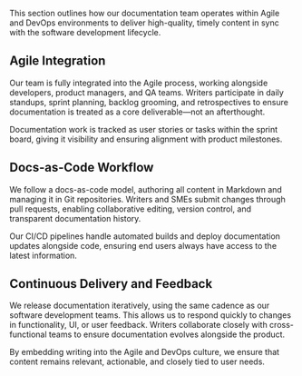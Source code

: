 
This section outlines how our documentation team operates within Agile and DevOps environments to deliver high-quality, timely content in sync with the software development lifecycle.

## Agile Integration
Our team is fully integrated into the Agile process, working alongside developers, product managers, and QA teams. Writers participate in daily standups, sprint planning, backlog grooming, and retrospectives to ensure documentation is treated as a core deliverable—not an afterthought.

Documentation work is tracked as user stories or tasks within the sprint board, giving it visibility and ensuring alignment with product milestones.

## Docs-as-Code Workflow
We follow a docs-as-code model, authoring all content in Markdown and managing it in Git repositories. Writers and SMEs submit changes through pull requests, enabling collaborative editing, version control, and transparent documentation history. 

Our CI/CD pipelines handle automated builds and deploy documentation updates alongside code, ensuring end users always have access to the latest information.

## Continuous Delivery and Feedback
We release documentation iteratively, using the same cadence as our software development teams. This allows us to respond quickly to changes in functionality, UI, or user feedback. Writers collaborate closely with cross-functional teams to ensure documentation evolves alongside the product.

By embedding writing into the Agile and DevOps culture, we ensure that content remains relevant, actionable, and closely tied to user needs.

